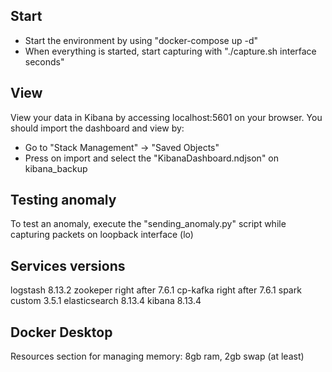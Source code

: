 ## Start
- Start the environment by using "docker-compose up -d"
- When everything is started, start capturing with "./capture.sh interface seconds"

## View
View your data in Kibana by accessing localhost:5601 on your browser.
You should import the dashboard and view by:
- Go to "Stack Management" -> "Saved Objects"
- Press on import and select the "KibanaDashboard.ndjson" on kibana_backup

## Testing anomaly
To test an anomaly, execute the "sending_anomaly.py" script while capturing packets on loopback interface (lo)

## Services versions
logstash 8.13.2
zookeper right after 7.6.1
cp-kafka right after 7.6.1
spark custom 3.5.1
elasticsearch 8.13.4
kibana 8.13.4

## Docker Desktop
Resources section for managing memory:
8gb ram, 2gb swap (at least)